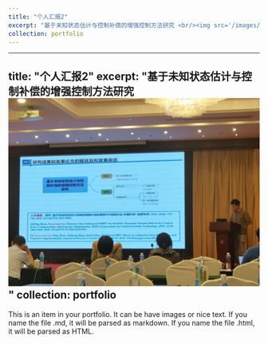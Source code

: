 ```yaml
---
title: "个人汇报2"
excerpt: "基于未知状态估计与控制补偿的增强控制方法研究 <br/><img src='/images/iai2023.png'>"
collection: portfolio
---
```

---
title: "个人汇报2"
excerpt: "基于未知状态估计与控制补偿的增强控制方法研究 <br/><img src='/images/iai2023.png'>"
collection: portfolio
---
This is an item in your portfolio. It can be have images or nice text. If you name the file .md, it will be parsed as markdown. If you name the file .html, it will be parsed as HTML. 
